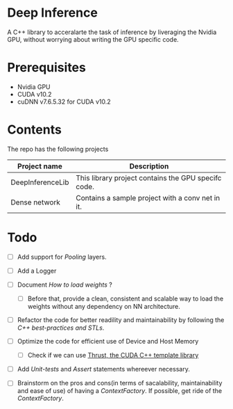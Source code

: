 
# Deep Inference
A C++ library to acceralarte the task of inference by liveraging the Nvidia GPU, without worrying about writing the GPU specific code.

# Prerequisites
- Nvidia GPU
- CUDA  v10.2
- cuDNN v7.6.5.32 for CUDA v10.2

# Contents
The repo has the following projects

| Project name | Description |
| ------------- | ------------- |
| DeepInferenceLib  | This library project contains the GPU specifc code.  |
| Dense network  | Contains a sample project with a conv net in it. |

# Todo
- [ ] Add support for *Pooling* layers.
- [ ] Add a Logger
- [ ] Document *How to load weights* ?
  - [ ] Before that, provide a clean, consistent and scalable way to load the weights without any dependency on NN architecture.
- [ ] Refactor the code for better readility and maintainability by following the *C++ best-practices and STLs*.
- [ ] Optimize the code for efficient use of Device and Host Memory
  - [ ] Check if we can use [Thrust, the CUDA C++ template library](https://docs.nvidia.com/cuda/thrust/index.html)
- [ ] Add *Unit-tests* and *Assert* statements whereever necessary.
- [ ] Brainstorm on the pros and cons(in terms of sacalability, maintainability and ease of use) of having a *ContextFactory*. If possible, get ride of the *ContextFactory*.
      

